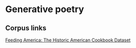 # Generative poetry

## Corpus links

[ Feeding America: The Historic American Cookbook Dataset ](https://lib.msu.edu/feedingamericadata/)
